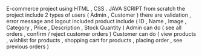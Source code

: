 E-commerce project using HTML , CSS . JAVA SCRIPT from scratch the project include 2 types of users ( Admin , Customer ) there are validation , error message and logout included product include ( ID , Name , Image , Category , Price , Description , Stock Quantity ) Admin can do ( see all orders , confirm / reject customer orders ) Customer can do ( view products , wishlist for products , shopping cart for products , placing order , see previous orders )
